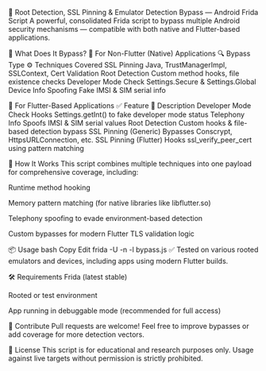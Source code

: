 🚀 Root Detection, SSL Pinning & Emulator Detection Bypass — Android Frida Script
A powerful, consolidated Frida script to bypass multiple Android security mechanisms — compatible with both native and Flutter-based applications.

🔐 What Does It Bypass?
📱 For Non-Flutter (Native) Applications
🔍 Bypass Type	⚙️ Techniques Covered
SSL Pinning	Java, TrustManagerImpl, SSLContext, Cert Validation
Root Detection	Custom method hooks, file existence checks
Developer Mode Check	Settings.Secure & Settings.Global
Device Info Spoofing	Fake IMSI & SIM serial info

💙 For Flutter-Based Applications
✅ Feature	📖 Description
Developer Mode Check	Hooks Settings.getInt() to fake developer mode status
Telephony Info	Spoofs IMSI & SIM serial values
Root Detection	Custom hooks & file-based detection bypass
SSL Pinning (Generic)	Bypasses Conscrypt, HttpsURLConnection, etc.
SSL Pinning (Flutter)	Hooks ssl_verify_peer_cert using pattern matching

🧠 How It Works
This script combines multiple techniques into one payload for comprehensive coverage, including:

Runtime method hooking

Memory pattern matching (for native libraries like libflutter.so)

Telephony spoofing to evade environment-based detection

Custom bypasses for modern Flutter TLS validation logic

📦 Usage
bash
Copy
Edit
frida -U -n <package-name> -l bypass.js
✅ Tested on various rooted emulators and devices, including apps using modern Flutter builds.

🛠️ Requirements
Frida (latest stable)

Rooted or test environment

App running in debuggable mode (recommended for full access)

🤝 Contribute
Pull requests are welcome! Feel free to improve bypasses or add coverage for more detection vectors.

📜 License
This script is for educational and research purposes only. Usage against live targets without permission is strictly prohibited.
